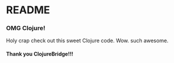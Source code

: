 # README

### OMG Clojure!

Holy crap check out this sweet Clojure code. Wow. such awesome.

#### Thank you ClojureBridge!!!
